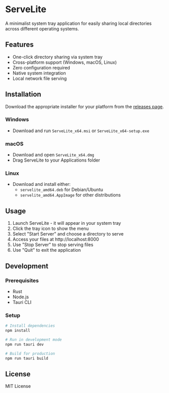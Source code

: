 # ServeLite

A minimalist system tray application for easily sharing local directories across different operating systems.

## Features

- One-click directory sharing via system tray
- Cross-platform support (Windows, macOS, Linux)
- Zero configuration required
- Native system integration
- Local network file serving

## Installation

Download the appropriate installer for your platform from the [releases page](https://github.com/daniissac/servelite/releases).

### Windows
- Download and run `ServeLite_x64.msi` or `ServeLite_x64-setup.exe`

### macOS
- Download and open `ServeLite_x64.dmg`
- Drag ServeLite to your Applications folder

### Linux
- Download and install either:
  - `servelite_amd64.deb` for Debian/Ubuntu
  - `servelite_amd64.AppImage` for other distributions

## Usage

1. Launch ServeLite - it will appear in your system tray
2. Click the tray icon to show the menu
3. Select "Start Server" and choose a directory to serve
4. Access your files at http://localhost:8000
5. Use "Stop Server" to stop serving files
6. Use "Quit" to exit the application

## Development

### Prerequisites
- Rust
- Node.js
- Tauri CLI

### Setup
```bash
# Install dependencies
npm install

# Run in development mode
npm run tauri dev

# Build for production
npm run tauri build
```

## License

MIT License
